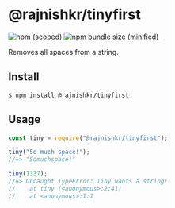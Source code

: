 # @rajnishkr/tinyfirst

[![npm (scoped)](https://img.shields.io/npm/v/@rajnishkr/tinyfirst.svg)](https://www.npmjs.com/package/@bamblehorse/tiny)
[![npm bundle size (minified)](https://img.shields.io/bundlephobia/min/@rajnishkr/tinyfirst.svg)](https://www.npmjs.com/package/@bamblehorse/tiny)

Removes all spaces from a string.

## Install

```
$ npm install @rajnishkr/tinyfirst
```

## Usage

```js
const tiny = require("@rajnishkr/tinyfirst");

tiny("So much space!");
//=> "Somuchspace!"

tiny(1337);
//=> Uncaught TypeError: Tiny wants a string!
//    at tiny (<anonymous>:2:41)
//    at <anonymous>:1:1
```
